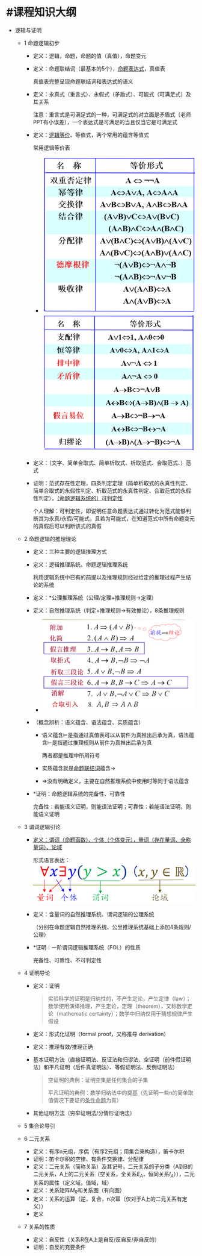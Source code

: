 # #课程知识大纲

* 逻辑与证明

  * 1 命题逻辑初步

    * 定义：逻辑，命题，命题的值（真值），命题变元
    * 定义：命题联结词（最基本的5个），<u>命题表达式</u>，真值表

      真值表完整呈现命题联结词和表达式的语义
    * 定义：永真式（重言式）、永假式（矛盾式）、可能式（可满足式）及其关系

      注意：重言式是可满足式的一种，可满足式的对立面是矛盾式（老师PPT有小误差），一个表达式是可满足的当且仅当它是可满足式
    * 定义：<u>逻辑等价</u>、等值式，两个常用的蕴含等值式

      常用逻辑等价表

      * ​![image](assets/image-20230926105559-cwwwqp5.png)​![image](assets/image-20230926105615-14yydcr.png)​
    * 定义：（文字、简单合取式、简单析取式、析取范式、合取范式、）范式
    * 证明：范式存在性定理，四条判定定理（简单析取式的永真性判定、简单合取式的永假性判定、析取范式的永真性判定、合取范式的永假性判定），<u>（命题逻辑系统的）可判定性</u>

      个人理解：可判定性，即说明任意命题表达式通过转化为范式能够判断其为永真/永假/可能式，且若为可能式，在知道范式中所有命题变元的真假后可以判断该式的真假
  * 2 命题逻辑的推理理论

    * 定义：三种主要的逻辑推理方式
    * 定义：逻辑推理系统、命题逻辑推理系统

      利用逻辑系统中已有的前提以及推理规则经过给定的推理过程产生结论的系统
    * 定义：*公理推理系统（公理/定理+推理规则->定理）
    * 定义：自然推理系统（判定+推理规则->有效推论），8条推理规则

      * ​![image](assets/image-20230926112035-bvue5pa.png)​
    * （概念辨析：语义蕴含、语法蕴含、实质蕴含）

      * 语义蕴含$\vDash$是指通过真值表可以从前件为真推出后承为真，语法蕴含$\vdash$是指通过推理规则从前件为真推出后承为真

        两者都是推理中所用符号
      * 实质蕴含就是<u>命题联结词</u>蕴含$\rightarrow$​
      * $\Rightarrow$没有明确定义，主要在自然推理系统中使用时等同于语法蕴含
    * *证明：命题逻辑系统的完备性、可靠性

      完备性：若能语义证明，则能语法证明；可靠性：若能语法证明，则能语义证明
  * 3 谓词逻辑引论

    * <u>定义：谓词（命题函数）、个体（个体变元），量词（存在量词、全称量词）、论域</u>

      形式语言表达：![image](assets/image-20230926113947-vqivzs6.png)​
    * 定义：含量词的自然推理系统、谓词逻辑的公理系统

      （分别在命题逻辑自然推理系统、公里推理系统基础上添加4条规则/公理）
    * *证明：一阶谓词逻辑推理系统（FOL）的性质

      完备性、可靠性、不可判定性
  * 4 证明导论

    * 定义：证明

      > 实验科学的证明是归纳性的，不产生定论，产生定律（law）；数学使用演绎推理，产生定论，定理（theorem），又称数学定论（mathematic certainty）；数学中归纳仅用于猜想规律产生假设
      >
    * 定义：形式化证明（formal proof，又称推导 derivation）
    * 定义：推理有效/推理正确
    * 基本证明方法（直接证明法、反证法和归谬法、空证明（前件假证明法）和平凡证明（后件真证明法）、等假证明法、反例证明法）

      > 空证明的典例：证明空集是任何集合的子集
      >
      > 平凡证明的典例：数学归纳法中的奠基（先证明一些n的简单取值情况下要证的<u>条件命题</u>为真）
      >
    * 其他证明方法（穷举证明法/分情形证明法）
  * 5 集合论导引
  * 6 二元关系

    * 定义：有序n元组，序偶（有序2元组；用集合来构造），笛卡尔积
    * 证明：笛卡尔积的空律、有条件交换律、分配律
    * 定义：二元关系（简称关系）及其记号，二元关系的子分类（A到B的二元关系，A上的二元关系（空关系，全关系$E_A$，恒同关系$I_A$）），二元关系的属性（定义域，值域，域）
    * 定义：关系矩阵$M_R$和关系图（有向图）
    * 定义：关系的运算（逆，复合，n次幂（仅对于A上的二元关系有定义））
    * 定义
  * 7 关系的性质

    * 定义：自反性（关系R在A上是自反/反自反/非自反的）
    * 证明：自反的充要条件
